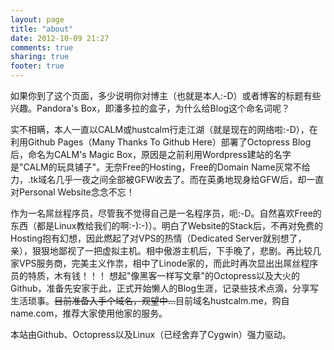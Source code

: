 ```yaml
---
layout: page
title: "about"
date: 2012-10-09 21:27
comments: true
sharing: true
footer: true
---
```

如果你到了这个页面，多少说明你对博主（也就是本人:-D）或者博客的标题有些兴趣。Pandora's Box，即潘多拉的盒子，为什么给Blog这个命名词呢？

实不相瞒，本人一直以CALM或hustcalm行走江湖（就是现在的网络啦:-D），在利用Github Pages（Many Thanks To Github Here）部署了Octopress Blog后，命名为CALM's Magic Box，原因是之前利用Wordpress建站的名字是"CALM的玩具铺子"。无奈Free的Hosting，Free的Domain Name灰常不给力，.tk域名几乎一夜之间全部被GFW收去了。而在英勇地现身给GFW后，却一直对Personal Website念念不忘！

作为一名屌丝程序员，尽管我不觉得自己是一名程序员，呃:-D。自然喜欢Free的东西（都是Linux教给我们的啊:-):-)）。明白了Website的Stack后，不再对免费的Hosting抱有幻想，因此燃起了对VPS的热情（Dedicated Server就别想了，亲），狠狠地鄙视了一把虚拟主机。相中傲游主机后，下手晚了，悲剧。再比较几家VPS服务商，完美主义作祟，相中了Linode家的，而此时再次显出出屌丝程序员的特质，木有钱！！！
 想起"像黑客一样写文章"的Octopress以及大火的Github，准备先安家于此，正式开始懒人的Blog生涯，记录些技术点滴，分享写生活琐事。<del>目前准备入手个域名，观望中...</del>目前域名hustcalm.me，购自name.com，推荐大家使用他家的服务。

本站由Github、Octopress以及Linux（已经舍弃了Cygwin）强力驱动。

